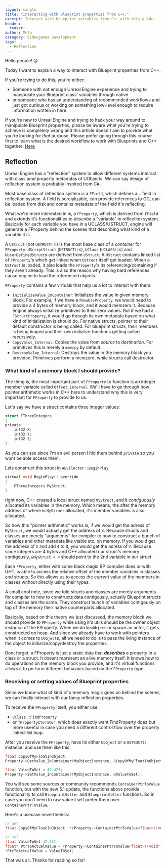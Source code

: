 ```yaml
---
layout: single
title: "Interacting with Blueprint properties from C++."
excerpt: Interact with blueprint variables from C++ with this guide.
header:
  teaser: 
author: Meta
category: Videogames Development
tags:
  - Reflection
---
```


Hello people! 😊

Today I want to explain a way to interact with Blueprint properties from C++.

If you're trying to do this, you're either:

- Someone with not enough Unreal Engine experience and trying to manipulate your Blueprint class' variables through native
- or someone who has an understanding of recommended workflows and just got curious or working on something low-level enough to require information written in here.

If you're new to Unreal Engine and trying to hack your way around to manipulate Blueprint properties, please be aware what you're trying to achieve is completely wrong and this article doesn't aim to provide what you're looking for *that* purpose. Please prefer going through this course first to learn what is the desired workflow to work with Blueprints and C++ together: [Here](https://www.unrealengine.com/en-US/onlinelearning-courses/converting-blueprints-to-c)

## Reflection

Unreal Engine has a "reflection" system to allow different systems interact with class amd property metadatas of UObjects. We can say design of reflection system is probably inspired from C#.

Most base class of reflection system is a `FField`, which defines a... field in reflection system. A field is sereializable, can provide references to GC, can be loaded from disk and contains metadata of the field it's reflecting.

What we're more interested in is, a `FProperty`, which is derived from `FField` and extends it's functionalities to *describe* a "variable" in reflection system. Basically for each variable you have in a UCLASS/USTRUCT, engine will generate a FProperty behind the scenes that describing what kind of a variable it is. 

A `UStruct` (not `USTRUCT()`!) is the most base class of a *container* for `FProperty`. `UScriptStruct` (`USTRUCT()`s), `UClass` (`UCLASS()`s) and `UUserDefinedStruct`s are derived from `UStruct`. A `UStruct` contains linked list of `FProperty`'s which get linked when `UStruct` itself get loaded. When a `UStruct` is loaded, it also loads the `FProperty`'s its referencing/containing if they aren't already. This is also the reason why having hard references cause engine to load the referenced objects.

`FProperty` contains a few virtuals that help us a lot to interact with them:

- `InitializeValue_InContainer`: Initializes the value in given memory block. For example, if we have a `FDoubleProperty`, we would need to provide a 4 bytes of memory block, and it would memzero it. Because engine always initialize primitives to their zero values. But if we had a `FStructProperty`, it would go through its own metadata based on what kind of initialization is should do. For native structs, pointer to their default constructor is being called. For blueprint structs, their members is being looped and their own initialize functions getting called recursively.
- `CopyValue_Internal`: Copies the value from *source* to *destination*. For primitives this is merely a `memcpy` by default. 
- `DestroyValue_Internal`: Destroys the value in the memory block you provided. Primitives perform a memzero, while structs call destructor.

### What kind of a memory block I should provide?

The thing is, the most important part of `FProperty` to function is an integer member variable called `Offset_Internal`. We'll have to go through how pointer arithmetic works in C++ here to understand why this is very important for `FProperty` to provide to us.

Let's say we have a struct contains three integer values:
```c
struct FThreeIntegers
{
private:
    int32 X;
    int32 Y;
    int32 Z;
} 
```
As you can see since I'm an evil person I hid them behind `private` so you wont be able access them. 

Lets construct this struct in `AEvilActor::BeginPlay`:
```c
virtual void BeginPlay() override
{
    FThreeIntegers MyStruct;
}
```
right now, C++ created a local struct named `MyStruct`, and it *contiguously* allocated its variables in the memory. Which means, the after the memory address of where is `MyStruct` allocated, it's member variables is also allocated.

So how this "pointer arithmetic" works is, if we would get the adress of `MyStruct`, we would actually get the address of `X`. Because structs and classes are merely "arguments" for compiler to how to construct a bunch of variables and other metadata like vtable etc. on memory. If you would get the address of `X` and add `4` to it, you would get the adress of `Y`. Because since integers are 4 bytes and C++ allocated our struct's memory contigously, `&MyStruct + 4` should point to the 2nd variable in our struct.

Each `FProperty`, either with some black magic BP compiler does or with UHT, is able to access the relative offset of the member variables in classes and structs. So this allows us to access the *current* value of the members in classes without directly using their types. 

A small cool note, since we told structs and classes are merely arguments for compiler to how to constructs data contigously, actually Blueprint structs and classes are the same. They construct bunch of variables contigously on top of the memory their native counterparts allocated.

Basically, based on this theory we just discussed, the memory block we should provide to `FProperty` while using it's utils should be the owner object *instance* of the FProperty. When we do `NewObject` or spawn an actor, it gets constructed on heap. And since we already have to work with pointers when it comes to `UObject`s, all we need to do is to pass the living instance of the object to initialize/copy/destroy the properties. 

Dont forget, a FProperty is just a static data that ***describes*** a property in a class or a struct. It doesnt represent an alive memory itself. It knows how to do operations on the memory block you provide, and it's virtual functions allows it to perform different behaviors based on the `FProperty` type.

### Receiving or setting values of Blueprint properties

Since we know what of kind of a memory magic goes on behind the scenes, we can finally interact with our fancy reflection properties. 

To receive the `FProperty` itself, you either use 

- `UClass::FindProperty`
- or `TPropertyIterator`, which does exactly waht FindProperty does but more useeful in case you need a different control flow over the property linked-list loop. 

After you receive the `FProperty`, have its either `UObject` or a `USTRUCT()` instance, and use them like this:
```c
float CopyOfMyFloatInObject;
Property->GetValue_InContainer(MyObjectInstance, &CopyOfMyFloatInObject);

float ValueToSet = 42.42f;
Property->SetValue_InContainer(MyObjectInstnace, &ValueToSet);
```
You will see some sources or community recommends `ContainerPtrToValue` function, but with the new 5.1 update, the functions above provide functionality to call `BlueprintSetter` and `BlueprintGetter` functions. So in case you don't need to raw value itself prefer them over `ContainerPtrToValue`. 

Here's a usecase nevertheless:
```c
// get
float CopyOfMyFloatInObject  *(Property->ContainerPtrToValue<float>((void*)MyObjectInstance)); // cast to void* because the overload takes UObject* serves another purpose

// set
float ValueToSet 42.42f;
float* PtrToActualValue = (Property->ContainerPtrToValue<float>((void*)MyObjectInstance));
*PtrToActualValue = ValueToSet;
```

That was all. Thanks for reading so far!

